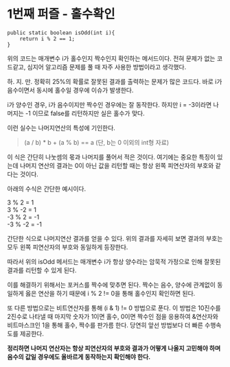 # 1번째 퍼즐 - 홀수확인

```{.java}
public static boolean isOdd(int i){
	return i % 2 == 1;
}
```

위의 코드는 매개변수 i가 홀수인지 짝수인지 확인하는 메서드이다. 전혀 문제가 없는 코드같고, 심지어 알고리즘 문제를 풀 때 자주 사용한 방법이라고 생각했다.

하. 지. 만. 정확히 25%의 확률로 잘못된 결과를 출력하는 문제가 많은 코드다. 바로 i가 음수이면서 동시에 홀수일 경우에 이슈가 발생한다.

i가 양수인 경우, i가 음수이지만 짝수인 경우에는 잘 동작한다. 하지만 i = -3이라면 나머지는 -1 이므로 false를 리턴하지만 실은 홀수가 맞다. 

이런 실수는 나머지연산의 특성에 기인한다. 
>(a / b) * b + (a % b) == a (단, b는 0 이외의 int형 자료)

이 식은 간단히 나눗셈의 몫과 나머지를 풀어서 적은 것이다. 여기에는 중요한 특징이 있는데 나머지 연산의 결과는 0이 아닌 값을 리턴할 때는 항상 왼쪽 피연산자의 부호와 같다는 것이다.

아래의 수식은 간단한 예시이다.

3 % 2 = 1  
3 % -2 = 1  
-3 % 2 = -1  
-3 % -2 = -1   

간단한 식으로 나머지연산 결과를 얻을 수 있다. 위의 결과를 자세히 보면 결과의 부호는 모두 왼쪽 피연산자의 부호와 동일하게 등장한다.

따라서 위의 isOdd 메서드는 매개변수 i가 항상 양수라는 암묵적 가정으로 인해 잘못된 결과를 리턴할 수 있게 된다. 

이를 해결하기 위해서는 포커스를 짝수에 맞추면 된다. 짝수는 음수, 양수에 관계없이 동일하게 옳은 연산을 하기 때문에 i % 2 != 0을 통해 홀수인지 확인하면 된다.

또 다른 방법으로는 비트연산자를 통해 (i & 1) != 0 방법으로 푼다. 이 방법은 10진수를 2진수로 나타낼 때 마지막 숫자가 1이면 홀수, 0이면 짝수인 점을 응용하여 &연산자와 비트마스크인 1을 통해 홀수, 짝수를 판가름 한다. 당연히 앞선 방법보다 더 빠른 수행속도를 제공한다.

**정리하면 나머지 연산자는 항상 피연산자의 부호와 결과가 어떻게 나올지 고민해야 하며 음수의 값일 경우에도 올바르게 동작하는지 확인해야 한다.**
